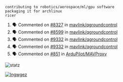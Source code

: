 ```
contributing to robotics/aerospace/ml/gpu software
packaging it for archlinux
ricer
```

<!--START_SECTION:activity-->
1. 🗣 Commented on [#8327](https://github.com/mavlink/qgroundcontrol/issues/8327) in [mavlink/qgroundcontrol](https://github.com/mavlink/qgroundcontrol)
2. 🗣 Commented on [#8599](https://github.com/mavlink/qgroundcontrol/issues/8599) in [mavlink/qgroundcontrol](https://github.com/mavlink/qgroundcontrol)
3. 🗣 Commented on [#9332](https://github.com/mavlink/qgroundcontrol/issues/9332) in [mavlink/qgroundcontrol](https://github.com/mavlink/qgroundcontrol)
4. 🗣 Commented on [#9332](https://github.com/mavlink/qgroundcontrol/issues/9332) in [mavlink/qgroundcontrol](https://github.com/mavlink/qgroundcontrol)
5. 🗣 Commented on [#851](https://github.com/ArduPilot/MAVProxy/issues/851) in [ArduPilot/MAVProxy](https://github.com/ArduPilot/MAVProxy)
<!--END_SECTION:activity-->


![statz](https://github-readme-stats.vercel.app/api?username=acxz&include_all_commits=true&show_icons=true)

[![lngwgez](https://github-readme-stats.vercel.app/api/top-langs/?username=acxz&layout=compact)](https://github.com/acxz/github-readme-stats)


<!--
**acxz/acxz** is a ✨ _special_ ✨ repository because its `README.md` (this file) appears on your GitHub profile.

Here are some ideas to get you started:

- 🔭 I’m currently working on ...
- 🌱 I’m currently learning ...
- 👯 I’m looking to collaborate on ...
- 🤔 I’m looking for help with ...
- 💬 Ask me about ...
- 📫 How to reach me: ...
- 😄 Pronouns: ...
- ⚡ Fun fact: ...
-->

